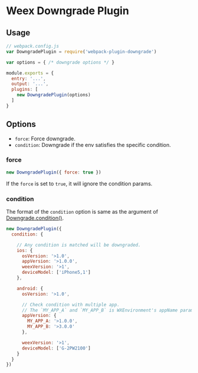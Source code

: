 # Weex Downgrade Plugin

## Usage

```js
// webpack.config.js
var DowngradePlugin = require('webpack-plugin-downgrade')

var options = { /* downgrade options */ }

module.exports = {
  entry: '...',
  output: '...',
  plugins: [
    new DowngradePlugin(options)
  ]
}
```

## Options

+ `force`: Force downgrade.
+ `condition`: Downgrade if the env satisfies the specific condition.

### force

```js
new DowngradePlugin({ force: true })
```

If the `force` is set to `true`, it will ignore the condition params.

### condition

The format of the `condition` option is same as the argument of [Downgrade.condition()](../README.md).

```js
new DowngradePlugin({
  condition: {

    // Any condition is matched will be downgraded.
    ios: {
      osVersion: '>1.0',
      appVersion: '>1.0.0',
      weexVersion: '>1',
      deviceModel: ['iPhone5,1']
    },

    android: {
      osVersion: '>1.0',

      // Check condition with multiple app.
      // The `MY_APP_A` and `MY_APP_B` is WXEnvironment's appName param.
      appVersion: {
        MY_APP_A: '>1.0.0',
        MY_APP_B: '>3.0.0'
      },

      weexVersion: '>1',
      deviceModel: ['G-2PW2100']
    }
  }
})
```
